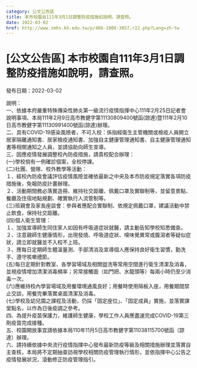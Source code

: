 ```yaml
---
category: 公文公告區
title: 本市校園自111年3月1日調整防疫措施如說明，請查照。
date: 2022-03-02
href: http://www.smhs.kh.edu.tw/p/406-1000-3057,r22.php?Lang=zh-tw
---
```


# [公文公告區] 本市校園自111年3月1日調整防疫措施如說明，請查照。

發布日期：2022-03-02

說明：  
一、依據本府嚴重特殊傳染性肺炎第一級流行疫情指揮中心111年2月25日記者會說明事項、本局111年2月9日高市教健字第11130809400號函(諒達)暨111年2月10日高市教健字第11130991400號函(諒達)辦理。  
二、具有COVID-19感染風險者，不可入校：係指經衛生主管機關或檢疫人員開立居家隔離通知書、居家檢疫通知書、加強自主健康管理通知書、自主健康管理通知書等相關通知之人員，並請協助向師生宣導。  
三、因應疫情發展調整校內防疫措施，請貴校配合辦理：  
(一)學校倘有一例確診個案，全校停課。  
(二)社團、營隊、校外教學等活動：  
１、經校內防疫會議評估疫情風險並確依最新之中央及本市防疫規定落實各項防疫措施後，免報防疫計畫辦理。  
２、活動期間務必落實造冊、維持社交距離、佩戴口罩及實聯制等，並留意景點、餐廳及住宿地點規劃、確實執行人流管制等。  
(三)班親會及家長座談會：參與者應配合實聯制、依規定佩戴口罩，建議活動中禁止飲食，保持社交距離。  
(四)個人衛生管理：  
１、加強宣導師生同住家人如因有呼吸道症狀就醫，請主動告知學校知悉備查。  
２、注意親師生健康情形，出現發燒、呼吸道症狀、嗅味覺異常或腹瀉者等疑似症狀，請立即就醫並不入校不上班。  
３、應每日定期師生體溫量測、手部清消及宣導個人應保持良好衛生習慣，勤洗手、遵守咳嗽禮節。  
(五)每日定期針對教室、各學習場域及相關盥洗等常用空間進行衛生清潔及消毒，並視疫情增加清潔消毒頻率；另常接觸面（如門把、水龍頭等）每兩小時仍至少消毒一次。  
(六)應維持校內學習場域及用餐環境通風良好；用餐時使用隔板入座，用餐期間禁止交談，用餐完畢落實桌面清潔及消毒。  
(七)學校及幼兒園之課程及活動，仍採「固定座位」、「固定成員」實施，並落實課堂點名，以作為日後疫調之參考。  
四、為提升疫苗保護力，維護師生健康，學校工作人員應盡速完成COVID-19第三劑疫苗完成接種。  
五、校園開放事宜請依據本局110年11月5日高市教健字第11038115700號函（諒達）辦理。  
六、請持續依據中央流行疫情指揮中心發布最新防疫等級及相關措施辦理並落實自主查核，本局將不定期抽查訪視學校相關防疫管理執行情形，並依指揮中心公告之疫情發展狀況，滾動修正防疫管理指引。

